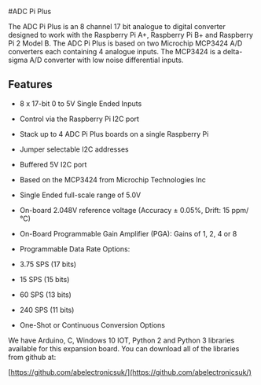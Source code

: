<!--
---
name: ADC Pi Plus
manufacturer: AB Electronics UK
description: 8 channel Analogue to Digital Converter
url: https://www.abelectronics.co.uk/p/56/ADC-Pi-Plus-Raspberry-Pi-Analogue-to-Digital-converter
github: https://github.com/abelectronicsuk
buy: https://www.abelectronics.co.uk/p/56/ADC-Pi-Plus-Raspberry-Pi-Analogue-to-Digital-converter
formfactor: Custom
pincount: 40
eeprom: no
power: 3v3,5v
pin:
  '3':
    mode: i2c
  '5':
    mode: i2c
i2c:
  '0x68':
    name: MCP3424
    device: MCP3424
  '0x69':
    name: MCP3424
    device: MCP3424
-->
#ADC Pi Plus

The ADC Pi Plus is an 8 channel 17 bit analogue to digital converter designed to work with the Raspberry Pi A+, Raspberry Pi B+ and Raspberry Pi 2 Model B. The ADC Pi Plus is based on two Microchip MCP3424 A/D converters each containing 4 analogue inputs.  The MCP3424 is a delta-sigma A/D converter with low noise differential inputs.

## Features ##

  - 8 x 17-bit 0 to 5V Single Ended Inputs

  - Control via the Raspberry Pi I2C port

  - Stack up to 4 ADC Pi Plus boards on a single Raspberry Pi

  - Jumper selectable I2C addresses

  - Buffered 5V I2C port

  - Based on the MCP3424 from Microchip Technologies Inc

  - Single Ended full-scale range of 5.0V

  - On-board 2.048V reference voltage (Accuracy  ± 0.05%, Drift: 15 ppm/°C)

  - On-Board Programmable Gain Amplifier (PGA): Gains of 1, 2, 4 or 8

  - Programmable Data Rate Options:

   - 3.75 SPS (17 bits)
   - 15 SPS (15 bits)
   - 60 SPS (13 bits)
   - 240 SPS (11 bits)

 - One-Shot or Continuous Conversion Options

We have Arduino, C, Windows 10 IOT, Python 2 and Python 3 libraries available for this expansion board.  You can download all of the libraries from github at:

[https://github.com/abelectronicsuk/](https://github.com/abelectronicsuk/)